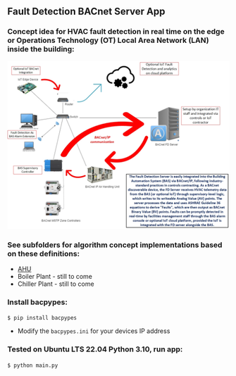 ## Fault Detection BACnet Server App

### Concept idea for HVAC fault detection in real time on the edge or Operations Technology (OT) Local Area Network (LAN) inside the building:
![Alt text](/images/schematic.jpg)

### See subfolders for algorithm concept implementations based on these definitions:
* [AHU](https://github.com/bbartling/open-fdd/tree/master/air_handling_unit/images)
* Boiler Plant - still to come
* Chiller Plant - still to come

### Install bacpypes:
`$ pip install bacpypes`

* Modify the `bacpypes.ini` for your devices IP address

### Tested on Ubuntu LTS 22.04 Python 3.10, run app:
`$ python main.py`







